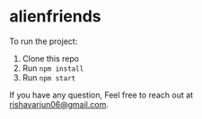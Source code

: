 # alienfriends
To run the project:

1. Clone this repo
2. Run `npm install`
3. Run `npm start`

If you have any question, Feel free to reach out at rishavarjun06@gmail.com.